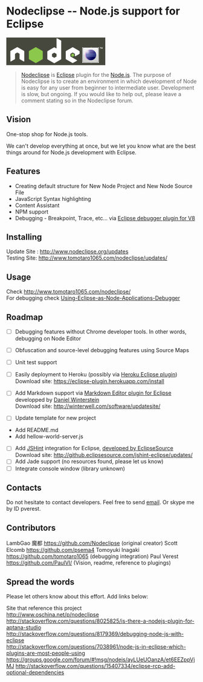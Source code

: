 # Nodeclipse -- Node.js support for Eclipse

![nodeclipse-logo](nodeclipse-logo-rough.png)

> [Nodeclipse](http://www.nodeclipse.org/) is [Eclipse](http://www.eclipse.org/) plugin for the [Node.js](http://www.nodejs.org/). 
The purpose of Nodeclipse is to create an environment in 
which development of Node is easy for any user from beginner to intermediate user. 
Development is slow, but ongoing. If you would like to help out, 
please leave a comment stating so in the Nodeclipse forum.

## Vision

One-stop shop for Node.js tools.

We can't develop everything at once, but we let you know what are the best things around for Node.js development with Eclipse.

## Features

* Creating default structure for New Node Project and New Node Source File 
* JavaScript Syntax highlighting
* Content Assistant
* NPM support
* Debugging - Breakpoint, Trace, etc... via [Eclipse debugger plugin for V8](http://code.google.com/p/chromedevtools/)

## Installing

Update Site : http://www.nodeclipse.org/updates  
Testing Site: http://www.tomotaro1065.com/nodeclipse/updates/

## Usage

Check http://www.tomotaro1065.com/nodeclipse/  
For debugging check [Using-Eclipse-as-Node-Applications-Debugger]( https://github.com/joyent/node/wiki/Using-Eclipse-as-Node-Applications-Debugger)

## Roadmap

- [ ] Debugging features without Chrome developer tools.  In other words, debugging on Node Editor
- [ ] Obfuscation and source-level debugging features using Source Maps
- [ ] Unit test support
- [ ] Easily deployment to Heroku (possibly via [Heroku Eclipse plugin](https://devcenter.heroku.com/articles/getting-started-with-heroku-eclipse))  
	Download site: https://eclipse-plugin.herokuapp.com/install

- [ ] Add Markdown support via [Markdown Editor plugin for Eclipse](http://www.winterwell.com/software/markdown-editor.php) developped by [Daniel Winterstein](http://winterstein.me.uk)  
	Download site: http://winterwell.com/software/updatesite/
- [ ] Update template for new project
* Add README.md 
* Add hellow-world-server.js
- [ ] Add [JSHint](http://www.jshint.com/) integration for Eclipse, [developed by EclipseSource](https://github.com/eclipsesource/jshint-eclipse)  
	Download site: http://github.eclipsesource.com/jshint-eclipse/updates/
- [ ] Add Jade support	(no resources found, please let us know)
- [ ] Integrate console window (library unknown)

## Contacts
Do not hesitate to contact developers. Feel free to send [email](mailto:dev@nodeclipse.com).
Or skype me by ID pverest.

## Contributors
LambGao 魔都 https://github.com/Nodeclipse (original creator) 
Scott Elcomb https://github.com/psema4 
Tomoyuki Inagaki https://github.com/tomotaro1065  (debugging integration)
Paul Verest https://github.com/PaulVI/  (Vision, readme, reference to plugings)

## Spread the words

Please let others know about this effort. Add links below:  

Site that reference this project  
http://www.oschina.net/p/nodeclipse  
http://stackoverflow.com/questions/8025825/is-there-a-nodejs-plugin-for-aptana-studio  
http://stackoverflow.com/questions/8179369/debugging-node-js-with-eclipse  
http://stackoverflow.com/questions/7038961/node-js-in-eclipse-which-plugins-are-most-people-using
https://groups.google.com/forum/#!msg/nodejs/ayLUeUOanzA/et6EEZppVjMJ
http://stackoverflow.com/questions/15407334/eclipse-rcp-add-optional-dependencies
